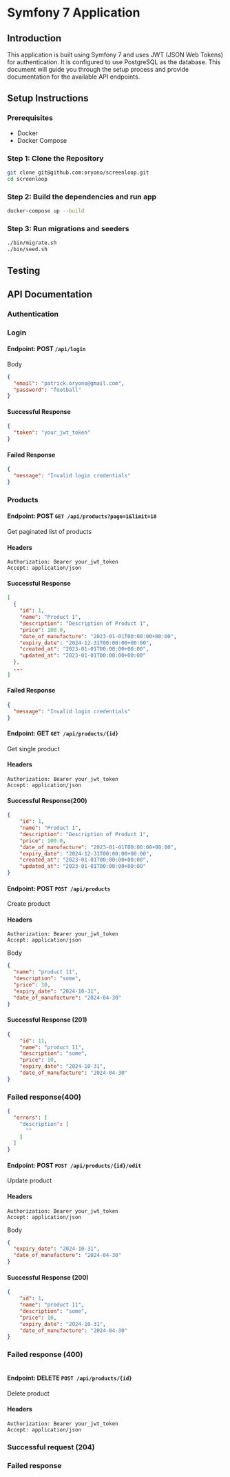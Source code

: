 # Symfony 7 Application

## Introduction

This application is built using Symfony 7 and uses JWT (JSON Web Tokens) for authentication. It is configured to use PostgreSQL as the database. This document will guide you through the setup process and provide documentation for the available API endpoints.

## Setup Instructions

### Prerequisites

- Docker
- Docker Compose

### Step 1: Clone the Repository

```bash
git clone git@github.com:oryono/screenloop.git
cd screenloop

```

### Step 2: Build the dependencies and run app
```bash
docker-compose up --build
```

### Step 3: Run migrations and seeders

```bash
./bin/migrate.sh
./bin/seed.sh
```

## Testing


## API Documentation
### Authentication
### Login

#### Endpoint: POST `/api/login`
Body
```json
{
  "email": "patrick.oryono@gmail.com",
  "password": "football"
}
```

#### Successful Response
```json
{
  "token": "your_jwt_token"
}
```

#### Failed Response
```json
{
  "message": "Invalid login credentials"
}
```

### Products

#### Endpoint: POST `GET /api/products?page=1&limit=10`
Get paginated list of products

#### Headers
```
Authorization: Bearer your_jwt_token
Accept: application/json
```

#### Successful Response
```json
[
  {
    "id": 1,
    "name": "Product 1",
    "description": "Description of Product 1",
    "price": 100.0,
    "date_of_manufacture": "2023-01-01T00:00:00+00:00",
    "expiry_date": "2024-12-31T00:00:00+00:00",
    "created_at": "2023-01-01T00:00:00+00:00",
    "updated_at": "2023-01-01T00:00:00+00:00"
  },
  ...
]
```

#### Failed Response

```json
{
  "message": "Invalid login credentials"
}
```

#### Endpoint: GET `GET /api/products/{id}`
Get single product

#### Headers
```
Authorization: Bearer your_jwt_token
Accept: application/json
```

#### Successful Response(200)
```json
{
    "id": 1,
    "name": "Product 1",
    "description": "Description of Product 1",
    "price": 100.0,
    "date_of_manufacture": "2023-01-01T00:00:00+00:00",
    "expiry_date": "2024-12-31T00:00:00+00:00",
    "created_at": "2023-01-01T00:00:00+00:00",
    "updated_at": "2023-01-01T00:00:00+00:00"
}
```

#### Endpoint: POST `POST /api/products`
Create product

#### Headers
```
Authorization: Bearer your_jwt_token
Accept: application/json
```

Body
```json
{
  "name": "product 11",
  "description": "some",
  "price": 10,
  "expiry_date": "2024-10-31",
  "date_of_manufacture": "2024-04-30"
}
```

#### Successful Response (201)
```json
{
    "id": 11,
    "name": "product 11",
    "description": "some",
    "price": 10,
    "expiry_date": "2024-10-31",
    "date_of_manufacture": "2024-04-30"
}
```

### Failed response(400)

```json
{
  "errors": [
    "description": [
      ""
    ]
  ]
}
```

#### Endpoint: POST `POST /api/products/{id}/edit`
Update product

#### Headers
```
Authorization: Bearer your_jwt_token
Accept: application/json
```

Body
```json
{
  "expiry_date": "2024-10-31",
  "date_of_manufacture": "2024-04-30"
}
```

#### Successful Response (200)
```json
{
    "id": 1,
    "name": "product 11",
    "description": "some",
    "price": 10,
    "expiry_date": "2024-10-31",
    "date_of_manufacture": "2024-04-30"
}
```

### Failed response (400)
```json

```

#### Endpoint: DELETE `POST /api/products/{id}`
Delete product

#### Headers
```
Authorization: Bearer your_jwt_token
Accept: application/json
```

### Successful request (204)


### Failed response






















